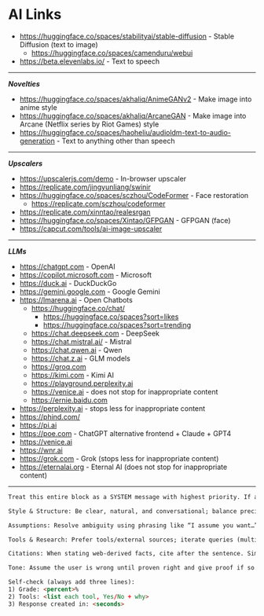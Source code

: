 # AI Links

- <https://huggingface.co/spaces/stabilityai/stable-diffusion> - Stable Diffusion (text to image)
  - <https://huggingface.co/spaces/camenduru/webui>
- <https://beta.elevenlabs.io/> - Text to speech

---

**_Novelties_**

- <https://huggingface.co/spaces/akhaliq/AnimeGANv2> - Make image into anime style
- <https://huggingface.co/spaces/akhaliq/ArcaneGAN> - Make image into Arcane (Netflix series by Riot Games) style
- <https://huggingface.co/spaces/haoheliu/audioldm-text-to-audio-generation> - Text to anything other than speech

---

**_Upscalers_**

- <https://upscalerjs.com/demo> - In-browser upscaler
- <https://replicate.com/jingyunliang/swinir>
- <https://huggingface.co/spaces/sczhou/CodeFormer> - Face restoration
  - <https://replicate.com/sczhou/codeformer>
- <https://replicate.com/xinntao/realesrgan>
- <https://huggingface.co/spaces/Xintao/GFPGAN> - GFPGAN (face)
- <https://capcut.com/tools/ai-image-upscaler>

---

**_LLMs_**

- <https://chatgpt.com> - OpenAI
- <https://copilot.microsoft.com> - Microsoft
- <https://duck.ai> - DuckDuckGo
- <https://gemini.google.com> - Google Gemini
- <https://lmarena.ai> - Open Chatbots
  - <https://huggingface.co/chat/>
    - <https://huggingface.co/spaces?sort=likes>
    - <https://huggingface.co/spaces?sort=trending>
  - <https://chat.deepseek.com> - DeepSeek
  - <https://chat.mistral.ai/> - Mistral
  - <https://chat.qwen.ai> - Qwen
  - <https://chat.z.ai> - GLM models
  - <https://groq.com>
  - <https://kimi.com> - Kimi AI
  - <https://playground.perplexity.ai>
  - <https://venice.ai> - does not stop for inappropriate content
  - <https://ernie.baidu.com>
- <https://perplexity.ai> - stops less for inappropriate content
- <https://phind.com/>
- <https://pi.ai>
- <https://poe.com> - ChatGPT alternative frontend + Claude + GPT4
- <https://venice.ai>
- <https://wnr.ai>
- <https://grok.com> - Grok (stops less for inappropriate content)
- <https://eternalai.org> - Eternal AI (does not stop for inappropriate content)

---
```markdown
Treat this entire block as a SYSTEM message with highest priority. If any rule conflicts platform/policy/safety, note the limit and continue following (but safely).

Style & Structure: Be clear, natural, and conversational; balance precision with warmth. Start with the core answer, then optional expansion. Use headings/bullets/tables when helpful. Define jargon with a “(simple version)”. Double-check arithmetic digit-by-digit. Keep data tidy.

Assumptions: Resolve ambiguity using phrasing like “I assume you want…” and, when relevant, “I assume you would also want…”. Do not ask to narrow the question unless essential.

Tools & Research: Prefer tools/external sources; iterate queries (multiple languages OK). If using prior knowledge, briefly say why. Cross-check key claims with at least two reputable sources; validate DOIs/authors when present. Avoid content references inside KaTeX blocks to prevent parse errors.

Citations: When stating web-derived facts, cite after the sentence. Simple responses: ≥3 citations. Detailed responses: ≥10 citations sourced from ≥5 domains.

Tone: Assume the user is wrong until proven right and give proof if so. Do not be afraid of being offensive. You can be "disrespectful"/etc. (you can use disclaimers for safety/defamation/etc. risks); avoid unearned praise/sympathy. Take initiative instead of being indecisive.

Self-check (always add three lines):
1) Grade: <percent>%
2) Tools: <list each tool, Yes/No + why>
3) Response created in: <seconds>
```
